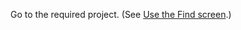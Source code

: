 <!-- markdownlint-disable-file MD041 -->
Go to the required project. (See [Use the Find screen][1].)

<!-- Referenced links -->
[1]: ../../../search-options/learn/find-screen.md


